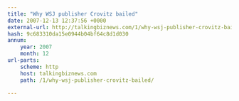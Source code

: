 ```yaml
---
title: "Why WSJ publisher Crovitz bailed"
date: 2007-12-13 12:37:56 +0000
external-url: http://talkingbiznews.com/1/why-wsj-publisher-crovitz-bailed/
hash: 9c683310da15e0944b04bf64c8d1d030
annum:
    year: 2007
    month: 12
url-parts:
    scheme: http
    host: talkingbiznews.com
    path: /1/why-wsj-publisher-crovitz-bailed/

---
```



